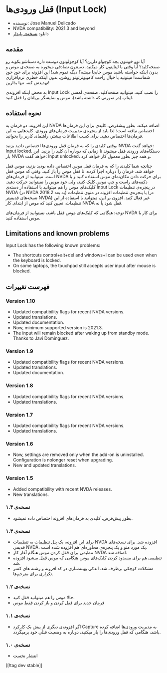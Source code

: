 # قفل ورودی‌ها (Input Lock) #

* نویسنده: Jose Manuel Delicado
* NVDA compatibility: 2021.3 and beyond
* دانلود [نسخه‌ی پایدار][1]

## مقدمه

آیا توو خونتون بچه کوچولو دارین؟ آیا کوچولوتون دوست داره دستاشو بکوبه رو
صفحه‌کلید؟ آیا وقتی با لپتاپتون کار میکنید، دستتون تصادفی میخوره به صفحه‌ی
موس و بدون اینکه خواسته باشید موس جابجا میشه؟ دیگه تموم شد! این افزونه برای
خودِ خودِ شماست! میتونید با خیال راحت کامپیوترتونو روشن، بدون اینکه خطری
نرم‌افزاری تهدیدش کنه، تنها بذارین!

به محض اینکه افزونه‌ی Input Lock را نصب کنید، میتوانید صفحه‌کلید، صفحه‌ی
لمسی لپتاپ (در صورتی که داشته باشد)، موس و نمایشگر بریلتان را قفل کنید.

## نحوه استفاده

این افزونه، دو فرمان به NVDA اضافه میکند. بطور پیشفرض، کلیدی برای این
فرمان‌ها اختصاص نیافته است؛ لذا باید از پنجره‌ی مدیریت فرمان‌های ورودی،
کلیدهایی به این فرمان‌ها اختصاص دهید. برای کسب اطلاعات بیشتر، راهنمای کاربر
را بخوانید.

وقتی کلیدی را که به فرمان قفل ورودی‌ها اختصاص دادید بزنید، NVDA خواهد گفت:
Input locked. دستگاه‌های ورودی قفل میشوند تا زمانی که دوباره آن کلید را
بزنید. این بار NVDA خواهد گفت: Input unlocked، و همه چیز بطور معمول کار
خواهد کرد.

چنانچه شما کلیدی را که به فرمان قفل موس اختصاص داده بودید بزنید، موس قفل
خواهد شد. فرمان را دوباره اجرا کرده، تا قفل موس را باز کنید. وقتی که موس قفل
است، میتوانید از فرمان‌های NVDA برای حرکت دادن مکان‌نمای موس استفاده کنید و
با دکمه‌های راست و چپ موس کلیک کنید، ولی خود موس را نمیتوانید حرکت
دهید. کلیک‌های موس را هم میتوانید با استفاده از دسته‌ی Input Lock در پنجره‌ی
تنظیمات NVDA (در NVDA 2018.2 به بعد) یا پنجره‌ی تنظیمات افزونه در منوی
تنظیمات (در نسخه‌های قدیمیتر NVDA) غیر فعال کنید. افزون بر این، میتوانید با
استفاده از این تنظیمات، تعیین کنید که موس از ابتدای کار NVDA قفل شود یا نه.

توجه: هنگامی که کلیک‌های موس قفل باشد، نمیتوانید از فرمان‌های NVDA برای کار
با موس استفاده کنید.

## Limitations and known problems

Input Lock has the following known problems:

* The shortcuts control+alt+del and windows+l can be used even when the
  keyboard is locked.
* On some laptops, the touchpad still accepts user input after mouse is
  blocked.

## فهرست تغییرات

### Version 1.10

* Updated compatibility flags for recent NVDA versions.
* Updated translations.
* Updated documentation.
* Now, minimum supported version is 2021.3.
* The input will remain blocked after waking up from standby mode. Thanks to
  Javi Dominguez.

### Version 1.9

* Updated compatibility flags for recent NVDA versions.
* Updated translations.
* Updated documentation.

### Version 1.8

* Updated compatibility flags for recent NVDA versions.
* Updated translations.

### Version 1.7

* Updated compatibility flags for recent NVDA versions.
* Updated translations.

### Version 1.6

* Now, settings are removed only when the add-on is
  uninstalled. Configuration is nolonger reset when upgrading.
* New and updated translations.

### Version 1.5

* Added compatibility with recent NVDA releases.
* New translations.

### نسخه‌ی ۱.۴

* بطور پیش‌فرض، کلیدی به فرمان‌های افزونه اختصاص داده نمیشود.

### نسخه‌ی ۱.۳

* برای این افزونه، یک پنل تنظیمات به تنظیمات NVDA افزوده شد. برای نسخه‌های
  قدیمی NVDA، یک مورد منو و یک پنجره‌ی محاوره‌ای هم افزوده شده است.
* تنظیمی برای قفل کردن موس هنگام آغاز کار NVDA اضافه شد.
* تنظیمی هم برای مسدود کردن کلیک‌های موس هنگامی که موس قفل میشود افزوده شد.
* مشکلات کوچکی برطرف شد. اندکی بهینه‌سازی در کد افزونه و رشته های کمتر
  تکراری برای مترجم‌ها.

### نسخه‌ی ۱.۲

* حالا موس را هم میتوانید قفل کنید.
* فرمان جدید برای قفل کردن و باز کردن فقط موس

### نسخه‌ی ۱.۱

* اگر افزونه‌ی دیگری از پیش یک کارکرد Capture به مدیریت ورودی‌ها اضافه کرده
  باشد، هنگامی که قفل ورودی‌ها را باز میکنید، دوباره به وضعیت قبلی خود
  برمیگردد.

### نسخه‌ی ۱.۰

* انتشار نخست

[[!tag dev stable]]

[1]: https://addons.nvda-project.org/files/get.php?file=inputlock
